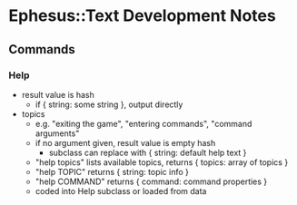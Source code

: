 # Ephesus::Text Development Notes

## Commands

### Help

- result value is hash
  - if { string: some string }, output directly
- topics
  - e.g. "exiting the game", "entering commands", "command arguments"
  - if no argument given, result value is empty hash
    - subclass can replace with { string: default help text }
  - "help topics" lists available topics, returns { topics: array of topics }
  - "help TOPIC" returns { string: topic info }
  - "help COMMAND" returns { command: command properties }
  - coded into Help subclass or loaded from data
